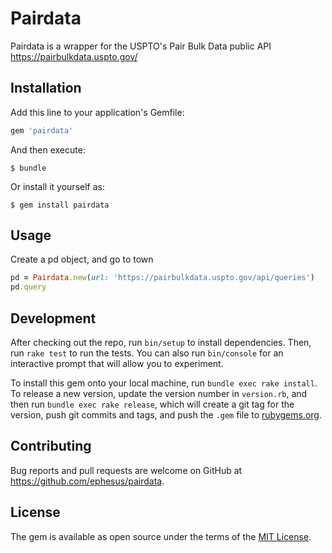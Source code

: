 # Pairdata

Pairdata is a wrapper for the USPTO's Pair Bulk Data public API https://pairbulkdata.uspto.gov/

## Installation

Add this line to your application's Gemfile:

```ruby
gem 'pairdata'
```

And then execute:

    $ bundle

Or install it yourself as:

    $ gem install pairdata

## Usage

Create a pd object, and go to town
```ruby
pd = Pairdata.new(url: 'https://pairbulkdata.uspto.gov/api/queries')
pd.query
```

## Development

After checking out the repo, run `bin/setup` to install dependencies. Then, run `rake test` to run the tests. You can also run `bin/console` for an interactive prompt that will allow you to experiment.

To install this gem onto your local machine, run `bundle exec rake install`. To release a new version, update the version number in `version.rb`, and then run `bundle exec rake release`, which will create a git tag for the version, push git commits and tags, and push the `.gem` file to [rubygems.org](https://rubygems.org).

## Contributing

Bug reports and pull requests are welcome on GitHub at https://github.com/ephesus/pairdata.

## License

The gem is available as open source under the terms of the [MIT License](https://opensource.org/licenses/MIT).
